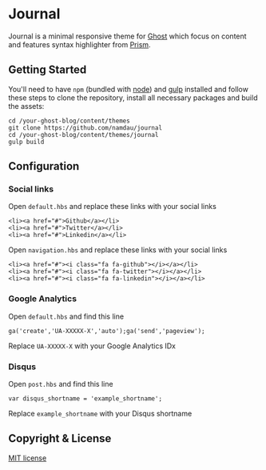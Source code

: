 # Journal

Journal is a minimal responsive theme for [Ghost](http://github.com/tryghost/ghost/) which focus on content and features syntax highlighter from [Prism](http://prismjs.com/).

## Getting Started
You'll need to have `npm` (bundled with [node](https://nodejs.org/)) and [gulp](http://gulpjs.com/) installed and follow these steps to clone the repository, install all necessary packages and build the assets:


	cd /your-ghost-blog/content/themes
	git clone https://github.com/namdau/journal
	cd /your-ghost-blog/content/themes/journal
	gulp build
	

## Configuration
### Social links
Open `default.hbs` and replace these links with your social links
	
	<li><a href="#">Github</a></li>
	<li><a href="#">Twitter</a></li>
	<li><a href="#">Linkedin</a></li>

Open `navigation.hbs` and replace these links with your social links
	
	<li><a href="#"><i class="fa fa-github"></i></a></li>
	<li><a href="#"><i class="fa fa-twitter"></i></a></li>
	<li><a href="#"><i class="fa fa-linkedin"></i></a></li>
	
### Google Analytics
Open `default.hbs` and find this line

	ga('create','UA-XXXXX-X','auto');ga('send','pageview');
	
Replace `UA-XXXXX-X` with your Google Analytics IDx 

### Disqus
Open `post.hbs` and find this line

	var disqus_shortname = 'example_shortname';
	
Replace `example_shortname` with your Disqus shortname

## Copyright & License
[MIT license](LICENSE)